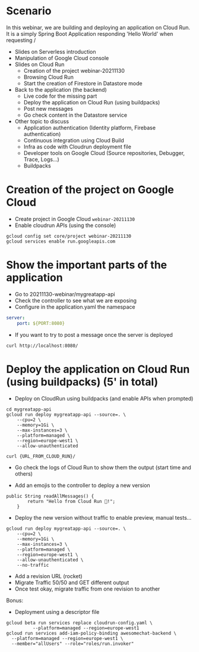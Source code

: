 # Scenario

In this webinar, we are building and deploying an application on Cloud Run. It is a simply Spring Boot Application responding 'Hello World' when requesting /


* Slides on Serverless introduction
* Manipulation of Google Cloud console
* Slides on Cloud Run
    * Creation of the project webinar-20211130
    * Browsing Cloud Run
    * Start the creation of Firestore in Datastore mode
* Back to the application (the backend)
    * Live code for the missing part
    * Deploy the application on Cloud Run (using buildpacks)
    * Post new messages
    * Go check content in the Datastore service
* Other topic to discuss
    * Application authentication (Identity platform, Firebase authentication)
    * Continuous integration using Cloud Build
    * Infra as code with Cloudrun deployment file
    * Developer tools on Google Cloud (Source repositories, Debugger, Trace, Logs...)
    * Buildpacks


# Creation of the project on Google Cloud

* Create project in Google Cloud `webinar-20211130`
* Enable cloudrun APIs (using the console)
```shell script
gcloud config set core/project webinar-20211130
gcloud services enable run.googleapis.com
```


# Show the important parts of the application
* Go to 20211130-webinar/mygreatapp-api
* Check the controller to see what we are exposing
* Configure in the application.yaml the namespace
```yaml
server:
    port: ${PORT:8080}
```

* If you want to try to post a message once the server is deployed
```
curl http://localhost:8080/
```

# Deploy the application on Cloud Run (using buildpacks) (5' in total)

* Deploy on CloudRun using buildpacks (and enable APIs when prompted)
```
cd mygreatapp-api
gcloud run deploy mygreatapp-api --source=. \
    --cpu=2 \
    --memory=1Gi \
    --max-instances=3 \
    --platform=managed \
    --region=europe-west1 \
    --allow-unauthenticated

curl {URL_FROM_CLOUD_RUN}/
```
* Go check the logs of Cloud Run to show them the output (start time and others)

* Add an emojis to the controller to deploy a new version
```
public String readAllMessages() {
        return "Hello from Cloud Run 🚀!";
    }
```

* Deploy the new version without traffic to enable preview, manual tests...
```
gcloud run deploy mygreatapp-api --source=. \
    --cpu=2 \
    --memory=1Gi \
    --max-instances=3 \
    --platform=managed \
    --region=europe-west1 \
    --allow-unauthenticated \
    --no-traffic
```
* Add a revision URL (rocket)
* Migrate Traffic 50/50 and GET different output
* Once test okay, migrate traffic from one revision to another

Bonus:
* Deployment using a descriptor file
```shell script
gcloud beta run services replace cloudrun-config.yaml \
          --platform=managed --region=europe-west1
gcloud run services add-iam-policy-binding awesomechat-backend \
  --platform=managed --region=europe-west1 \
  --member="allUsers" --role="roles/run.invoker"
``` 
